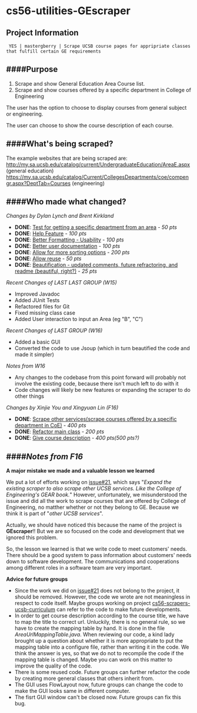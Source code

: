 cs56-utilities-GEscraper
========================

Project Information
---------------
```
 YES | mastergberry | Scrape UCSB course pages for appripriate classes that fulfill certain GE requirements
```
####Purpose
------------------
1. Scrape and show General Education Area Course list. 
2. Scrape and show courses offered by a specific department in College of Engineering

The user has the option to choose to display courses from general subject or engineering.

The user can choose to show the course description of each course.


####What's being scraped?
-------------------------------
The example websites that are being scraped are:
http://my.sa.ucsb.edu/catalog/current/UndergraduateEducation/AreaE.aspx  (general education)
https://my.sa.ucsb.edu/catalog/Current/CollegesDepartments/coe/compengr.aspx?DeptTab=Courses  (engineering)

####Who made what changed?
----------------------------------
*Changes by Dylan Lynch and Brent Kirkland*
- **DONE**: [Test for getting a specific department from an area](https://github.com/UCSB-CS56-Projects/cs56-utilities-GEscraper/issues/11) - *50 pts*
- **DONE**: [Help Feature](https://github.com/UCSB-CS56-Projects/cs56-utilities-GEscraper/issues/10) - *100 pts*
- **DONE**: [Better Formatting - Usability](https://github.com/UCSB-CS56-Projects/cs56-utilities-GEscraper/issues/8) - *100 pts*
- **DONE**: [Better user documentation](https://github.com/UCSB-CS56-Projects/cs56-utilities-GEscraper/issues/5) - *100 pts*
- **DONE**: [Allow for more sorting options](https://github.com/UCSB-CS56-Projects/cs56-utilities-GEscraper/issues/6) - *200 pts*
- **DONE**: [Allow reuse](https://github.com/UCSB-CS56-Projects/cs56-utilities-GEscraper/issues/4) - *50 pts*
- **DONE**: [Beautification - updated comments,  future refractoring, and readme (beautiful, right?)](https://github.com/UCSB-CS56-Projects/cs56-utilities-GEscraper/issues/14) - *25 pts*

*Recent Changes of LAST LAST GROUP (W15)*

- Improved Javadoc
- Added JUnit Tests
- Refactored files for Git
- Fixed missing class case
- Added User interaction to input an Area (eg "B", "C")

*Recent Changes of LAST GROUP (W16)*

- Added a basic GUI
- Converted the code to use Jsoup (which in turn beautified the code and made it simpler)

*Notes from W16*

- Any changes to the codebase from this point forward will probably not involve the existing code, because there isn't much left to do with it
- Code changes will likely be new features or expanding the scraper to do other things

*Changes by Xinjie You and Xingyuan Lin (F16)*
- **DONE**: [Scrape other services(scrape courses offered by a specific department in CoE)](https://github.com/UCSB-CS56-Projects/cs56-utilities-GEscraper/issues/21) - *400 pts*
- **DONE**: [Refactor main class](https://github.com/UCSB-CS56-Projects/cs56-utilities-GEscraper/issues/27) - *200 pts*
- **DONE**: [Give course description](https://github.com/UCSB-CS56-Projects/cs56-utilities-GEscraper/issues/26) - *400 pts(500 pts?)*


####*Notes from F16*
----------------------------------
**A major mistake we made and a valuable lesson we learned**

We put a lot of efforts working on [issue#21](https://github.com/UCSB-CS56-Projects/cs56-utilities-GEscraper/issues/21), which says "*Expand the existing scraper to also scrape other UCSB services. Like the College of Engineering's GEAR book.*" However, unfortunately, we misunderstood the issue and did all the work to scrape courses that are offered by College of Engineering, no matther whether or not they belong to GE. Because we think it is part of "*other UCSB services*".

Actually, we should have noticed this because the name of the project is **GEscraper**!! But we are so focused on the code and development that we ignored this problem.

So, the lesson we learned is that we write code to meet customers' needs. There should be a good system to pass information about customers' needs down to software development. The communications and cooperations among different roles in a software team are very important. 

**Advice for future groups**
- Since the work we did on [issue#21](https://github.com/UCSB-CS56-Projects/cs56-utilities-GEscraper/issues/21) does not belong to the project, it should be removed. However, the code we wrote are not meaningless in respect to code itself. Maybe groups working on project [cs56-scrapers-ucsb-curriculum](https://github.com/UCSB-CS56-Projects/cs56-scrapers-ucsb-curriculum) can refer to the code to make future developments.
- In order to get course description according to the course title, we have to map the title to correct url. Unluckily, there is no general rule, so we have to create the mapping table by hand. It is done in the file *AreaUrlMappingTable.java*. When reviewing our code, a kind lady brought up a question about whether it is more appropriate to put the mapping table into a configure file, rather than writing it in the code. We think the answer is yes, so that we do not to recompile the code if the mapping table is changed. Maybe you can work on this matter to improve the quality of the code.
- There is some reused code. Future groups can further refactor the code by creating more general classes that others inherit from.
- The GUI uses FlowLayout now, future groups can change the code to make the GUI looks same in different computer.
- The fisrt GUI window can't be closed now. Future groups can fix this bug.
